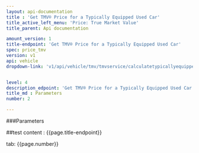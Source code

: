 ```yaml
---
layout: api-documentation
title : 'Get TMV® Price for a Typically Equipped Used Car'
title_active_left_menu: 'Price: True Market Value'
title_parent: Api documentation

amount_version: 1
title-endpoint: 'Get TMV® Price for a Typically Equipped Used Car'
spec: price_tmv
version: v1
api: vehicle
dropdown-link: 'v1/api/vehicle/tmv/tmvservice/calculatetypicallyequippedusedtmv'


level: 4
description_edpoint: 'Get TMV® Price for a Typically Equipped Used Car'
title_md : Parameters
number: 2

---
```


###Parameters

##test content : {{page.title-endpoint}} 

tab: {{page.number}}